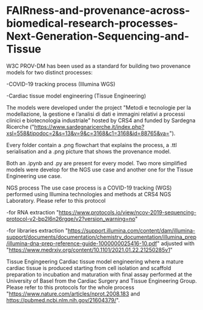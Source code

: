 # FAIRness-and-provenance-across-biomedical-research-processes-Next-Generation-Sequencing-and-Tissue
W3C PROV-DM has been used as a standard for building two provenance models for two distinct processes:

-COVID-19 tracking process (Illumina WGS)

-Cardiac tissue model engineering (Tissue Engineering) 

The models were developed under the project "Metodi e tecnologie per la modellazione, la gestione e l’analisi di dati e immagini relativi a processi clinici e biotecnologia industriale” hosted by CRS4 and funded by Sardegna Ricerche ("https://www.sardegnaricerche.it/index.php?xsl=558&tipodoc=2&s=13&v=9&c=3168&c1=3168&id=88765&va=").

Every folder contain a .png flowchart that explains the process, a .ttl serialisation and a .png picture that shows the provenance model.

Both an .ipynb and .py are present for every model.
Two more simplified models were develop for the NGS use case and another one for the Tissue Engineering use case.

NGS process 
The use case process is a COVID-19 tracking (WGS) performed using Illumina technologies and methods at CRS4 NGS Laboratory. 
Please refer to this protocol 

-for RNA extraction "https://www.protocols.io/view/ncov-2019-sequencing-protocol-v2-bp2l6n26rgqe/v2?version_warning=no"

-for libraries extraction "https://support.illumina.com/content/dam/illumina-support/documents/documentation/chemistry_documentation/illumina_prep/illumina-dna-prep-reference-guide-1000000025416-10.pdf" adjusted with "https://www.medrxiv.org/content/10.1101/2021.01.22.21250285v1"

Tissue Engingeering
Cardiac tissue model engineering where a mature cardiac tissue is produced starting from cell isolation and scaffold preparation to incubation and maturation with final  assay performed at the University of Basel from the Cardiac Surgery and Tissue Engineering Group. 
Please refer to this protocols for the whole process "https://www.nature.com/articles/nprot.2008.183 and https://pubmed.ncbi.nlm.nih.gov/21604379/".


